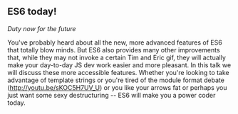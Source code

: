 ## ES6 today!
_Duty now for the future_

You've probably heard about all the new, more advanced features of ES6 that totally blow minds. But ES6 also provides many other improvements that, while they may not invoke a certain Tim and Eric gif, they will actually make your day-to-day JS dev work easier and more pleasant. In this talk we will discuss these more accessible features. Whether you're looking to take advantage of template strings or you're tired of the module format debate (http://youtu.be/sKOC5H7UV_U) or you like your arrows fat or perhaps you just want some sexy destructuring -- ES6 will make you a power coder today.



